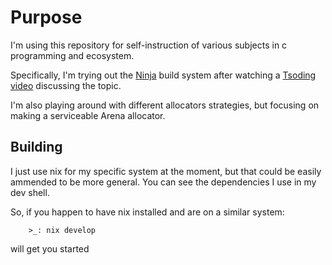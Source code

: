# Purpose
I'm using this repository for self-instruction of various subjects in c programming and ecosystem.

Specifically, I'm trying out the [Ninja](https://ninja-build.org/manual.html#_syntax_example) build system after watching a [Tsoding](https://www.youtube.com/@TsodingDaily) [video](https://www.youtube.com/watch?v=Z8znH5Grz7I) discussing the topic.

I'm also playing around with different allocators strategies, but focusing on making a serviceable Arena allocator.


## Building
I just use nix for my specific system at the moment, but that could be easily ammended to be more general. You can see the dependencies I use in my dev shell.

So, if you happen to have nix installed and are on a similar system:
```
    >_: nix develop
```
will get you started
